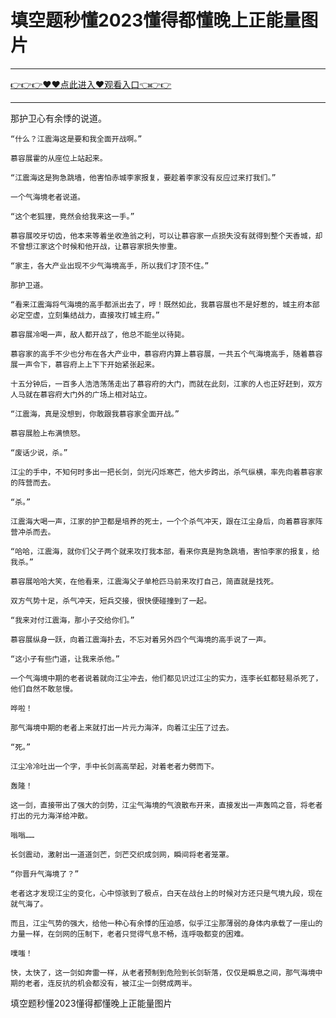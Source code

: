 # 填空题秒懂2023懂得都懂晚上正能量图片

<hr/> <a href="https://github.com/fetiyung/dhjui/issues/3">👉👉👉♥♥点此进入♥观看入口👈👉👉</a><hr/>


那护卫心有余悸的说道。

    “什么？江震海这是要和我全面开战啊。”

    慕容展霍的从座位上站起来。

    “江震海这是狗急跳墙，他害怕赤城李家报复，要趁着李家没有反应过来打我们。”

    一个气海境老者说道。

    “这个老狐狸，竟然会给我来这一手。”

    慕容展咬牙切齿，他本来等着坐收渔翁之利，可以让慕容家一点损失没有就得到整个天香城，却不曾想江家这个时候和他开战，让慕容家损失惨重。

    “家主，各大产业出现不少气海境高手，所以我们才顶不住。”

    那护卫道。

    “看来江震海将气海境的高手都派出去了，哼！既然如此，我慕容展也不是好惹的，城主府本部必定空虚，立刻集结战力，直接攻打城主府。”

    慕容展冷喝一声，敌人都开战了，他总不能坐以待毙。

    慕容家的高手不少也分布在各大产业中，慕容府内算上慕容展，一共五个气海境高手，随着慕容展一声令下，慕容府上上下下开始紧张起来。

    十五分钟后，一百多人浩浩荡荡走出了慕容府的大门，而就在此刻，江家的人也正好赶到，双方人马就在慕容府大门外的广场上相对站立。

    “江震海，真是没想到，你敢跟我慕容家全面开战。”

    慕容展脸上布满愤怒。

    “废话少说，杀。”

    江尘的手中，不知何时多出一把长剑，剑光闪烁寒芒，他大步跨出，杀气纵横，率先向着慕容家的阵营而去。

    “杀。”

    江震海大喝一声，江家的护卫都是培养的死士，一个个杀气冲天，跟在江尘身后，向着慕容家阵营冲杀而去。

    “哈哈，江震海，就你们父子两个就来攻打我本部，看来你真是狗急跳墙，害怕李家的报复，给我杀。”

    慕容展哈哈大笑，在他看来，江震海父子单枪匹马前来攻打自己，简直就是找死。

    双方气势十足，杀气冲天，短兵交接，很快便碰撞到了一起。

    “我来对付江震海，那小子交给你们。”

    慕容展纵身一跃，向着江震海扑去，不忘对着另外四个气海境的高手说了一声。

    “这小子有些门道，让我来杀他。”

    一个气海境中期的老者说着就向江尘冲去，他们都见识过江尘的实力，连李长虹都轻易杀死了，他们自然不敢怠慢。

    哗啦！

    那气海境中期的老者上来就打出一片元力海洋，向着江尘压了过去。

    “死。”

    江尘冷冷吐出一个字，手中长剑高高举起，对着老者力劈而下。

    轰隆！

    这一剑，直接带出了强大的剑势，江尘气海境的气浪散布开来，直接发出一声轰鸣之音，将老者打出的元力海洋给冲散。

    嗡嗡……

    长剑震动，激射出一道道剑芒，剑芒交织成剑网，瞬间将老者笼罩。

    “你晋升气海境了？”

    老者这才发现江尘的变化，心中惊骇到了极点，白天在战台上的时候对方还只是气境九段，现在就气海了。

    而且，江尘气势的强大，给他一种心有余悸的压迫感，似乎江尘那薄弱的身体内承载了一座山的力量一样，在剑网的压制下，老者只觉得气息不畅，连呼吸都变的困难。

    噗嗤！

    快，太快了，这一剑如奔雷一样，从老者预制到危险到长剑斩落，仅仅是瞬息之间，那气海境中期的老者，连反抗的机会都没有，被江尘一剑劈成两半。

填空题秒懂2023懂得都懂晚上正能量图片
